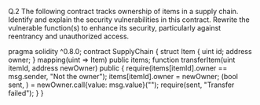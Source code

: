 Q.2 The following contract tracks ownership of items in a supply chain. Identify and explain
the security vulnerabilities in this contract. Rewrite the vulnerable function(s) to enhance its
security, particularly against reentrancy and unauthorized access.

pragma solidity ^0.8.0;
contract SupplyChain {
struct Item {
uint id;
address owner;
}
mapping(uint => Item) public items;
function transferItem(uint itemId, address newOwner) public {
require(items[itemId].owner == msg.sender, "Not the owner");
items[itemId].owner = newOwner;
(bool sent, ) = newOwner.call{value: msg.value}("");
require(sent, "Transfer failed");
}
}
